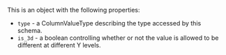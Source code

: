 This is an object with the following properties:
* `type` - a ColumnValueType describing the type accessed by this schema.
* `is_3d` - a boolean controlling whether or not the value is allowed to be different at different Y levels.